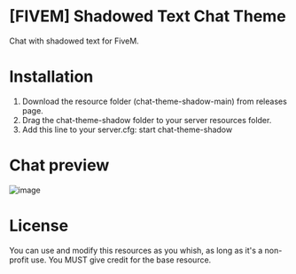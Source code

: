 # [FIVEM] Shadowed Text Chat Theme
Chat with shadowed text for FiveM.

# Installation

1. Download the resource folder (chat-theme-shadow-main) from releases page.
2. Drag the chat-theme-shadow folder to your server resources folder.
3. Add this line to your server.cfg: start chat-theme-shadow

# Chat preview
![image](https://user-images.githubusercontent.com/115694318/207602057-ab414225-0b6b-4512-8cdb-773f92672eb2.png)

# License
You can use and modify this resources as you whish, as long as it's a non-profit use. You MUST give credit for the base resource.
